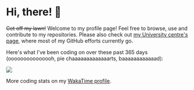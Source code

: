 # Hi, there! :wave:

~~Get off my lawn!~~ Welcome to my profile page! Feel free to browse, use and contribute to my repositories. Please also check out [my University centre's page](https://github.com/ocbe-uio/), where most of my GitHub efforts currently go.

Here's what I've been coding on over these past 365 days (ooooooooooooooh, pie chaaaaaaaaaaaaarts, baaaaaaaaaaaad):

<a href="https://wakatime.com"><img src="https://wakatime.com/share/@wleoncio/2129c8dc-7495-4731-9c2f-04c86b0826a7.png" /></a>

<!--
30 days
<a href="https://wakatime.com"><img src="https://wakatime.com/share/@wleoncio/4e9eab99-a918-4bcc-b0f1-e2a2dd76b047.png" height=300/></a>

Last year, pie chart
<img src="https://wakatime.com/share/@wleoncio/bf40f472-699c-4bd1-a5af-028bacda7392.png"/>

All-time data
<img src="https://wakatime.com/share/@wleoncio/7ef50a25-b3d0-41bd-9220-93574902a805.png" height=300/></a>
-->

More coding stats on my [WakaTime profile](https://wakatime.com/@wleoncio).
